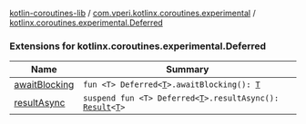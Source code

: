 [kotlin-coroutines-lib](../../index.md) / [com.vperi.kotlinx.coroutines.experimental](../index.md) / [kotlinx.coroutines.experimental.Deferred](./index.md)

### Extensions for kotlinx.coroutines.experimental.Deferred

| Name | Summary |
|---|---|
| [awaitBlocking](await-blocking.md) | `fun <T> Deferred<`[`T`](await-blocking.md#T)`>.awaitBlocking(): `[`T`](await-blocking.md#T) |
| [resultAsync](result-async.md) | `suspend fun <T> Deferred<`[`T`](result-async.md#T)`>.resultAsync(): `[`Result`](../-result/index.md)`<`[`T`](result-async.md#T)`>` |
